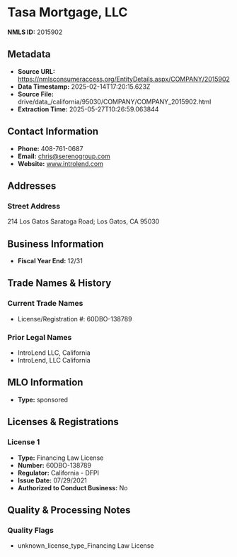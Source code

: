 # Tasa Mortgage, LLC

**NMLS ID:** 2015902

## Metadata
- **Source URL:** https://nmlsconsumeraccess.org/EntityDetails.aspx/COMPANY/2015902
- **Data Timestamp:** 2025-02-14T17:20:15.623Z
- **Source File:** drive/data_/california/95030/COMPANY/COMPANY_2015902.html
- **Extraction Time:** 2025-05-27T10:26:59.063844

## Contact Information
- **Phone:** 408-761-0687
- **Email:** chris@serenogroup.com
- **Website:** www.introlend.com

## Addresses
### Street Address
214 Los Gatos Saratoga Road; Los Gatos, CA 95030

## Business Information
- **Fiscal Year End:** 12/31

## Trade Names & History
### Current Trade Names
- License/Registration #: 60DBO-138789

### Prior Legal Names
- IntroLend LLC, California
- IntroLend, LLC California

## MLO Information
- **Type:** sponsored

## Licenses & Registrations

### License 1
- **Type:** Financing Law License
- **Number:** 60DBO-138789
- **Regulator:** California - DFPI
- **Issue Date:** 07/29/2021
- **Authorized to Conduct Business:** No

## Quality & Processing Notes
### Quality Flags
- unknown_license_type_Financing Law License
